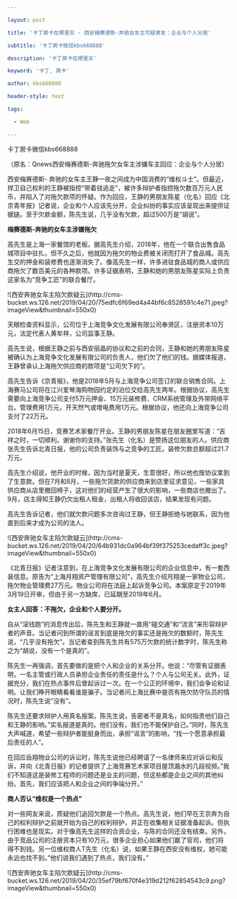 ---
layout: post
title: '卡丁房卡在哪里买 - 西安梅赛德斯-奔驰女车主可疑男友：企业与个人分居'
subtitle: '卡丁房卡微信kbs668888'
description: '卡丁房卡在哪里买'
keyword: '卡丁, 房卡'
author: kbs668888
header-style: text
tags:
  - Web
---
卡丁房卡微信kbs668888

（原名：Qnews西安梅赛德斯-奔驰拖欠女车主涉嫌车主回应：企业与个人分居）

西安梅赛德斯-
奔驰的女车主王静一夜之间成为中国消费的“维权斗士”。但最近，捍卫自己权利的王静被指控“带着钱逃走”，被许多辩护者指控拖欠数百万元人民币，并陷入了对拖欠款项的怀疑。作为回应，王静的男朋友陈星（化名）回应《北京青年报》记者说，企业和个人应该先分开，企业纠纷的事实应该呈现出来提供证据链。至于欠款金额，陈先生说，几乎没有欠款，超过500万是“胡说”。

 **梅赛德斯-奔驰的女车主涉嫌拖欠**

高先生是上海一家餐馆的老板。据高先生介绍，2018年，他在一个联合出售食品城项目中驻扎，但不久之后，他就因为拖欠的物业费被关闭而打开了食品城。高先生交的押金和装修费也逐渐消失了。像高先生一样，许多进驻食品城的商人或供应商拖欠了数百美元的各种款项。许多证据表明，王静和她的男朋友陈星实际上负责这家名为“竞争工匠”的联合餐厅。

![西安奔驰女车主陷欠款疑云](http://cms-
bucket.ws.126.net/2019/04/20/75edfc6f69ed4a44bf6c8528591c4e71.jpeg?imageView&thumbnail=550x0)  

天眼检查资料显示，公司位于上海竞争文化发展有限公司奉贤区，注册资本10万元，法定代表人黄牟祥，公司监事王静。

高先生说，根据王静之前与西安丽晶的协议和之前的合同，王静和她的男朋友陈星被确认为上海竞争文化发展有限公司的负责人，他们欠了他们的钱。据媒体报道，王静曾承认上海拖欠供应商的款项是“公司欠下的”。

高先生告诉《京青报》，他是2018年5月与上海竞争公司签订的联合销售合同。上海赛马公司将在江兴爱琴海购物园约定的泊位交给高先生两年。根据协议，高先生需要向上海竞争公司支付5万元押金、15万元装修费、CRM系统管理及外带网络平台。管理费用1万元，开天然气或增电费用1万元。根据协议，他还向上海竞争公司支付了22万元。

2018年6月15日，竞赛艺术家餐厅开业。王静的男朋友陈星在朋友圈里写道：“吉祥之时，一切顺利。谢谢你的支持。”张先生（化名）是赞扬这位朋友的人。供应商张先生告诉北青日报，他的公司负责装饰与之竞争的工匠。装修欠款总额超过21.7万元。

高先生介绍说，他开业的时候，因为当时是夏天，生意很好，所以他也按协议拿到了生意款。但在7月和8月，一些拖欠货款的供应商来到店里征求意见，一些家具供应商从店里撤回椅子，这对他们的经营产生了很大的影响，一些商店也撤出了。9月，店主得知王静仍欠出租人租金，出租人将收回该店，结果发现有问题。

高先生告诉记者，他们就欠款问题多次咨询过王静，但王静拒绝与她联系，因为他直到后来才成为公司的法人。

![西安奔驰女车主陷欠款疑云](http://cms-
bucket.ws.126.net/2019/04/20/64b931dc0a964bf39f375253cedaff3c.jpeg?imageView&thumbnail=550x0)  

《北青日报》记者注意到，在上海竞争文化发展有限公司的企业信息中，有一套西装信息。原告为“上海月翔资产管理有限公司”，高先生介绍月翔是一家物业公司，拖欠物业管理费27万元。物业公司将在法庭上起诉竞争公司。本案原定于2019年3月19日开审，但由于另一方缺席，已延期至2019年6月。

 **女主人回答：不拖欠，企业和个人要分开。**

自从“滚钱跑”的消息传出后，陈先生和王静就一直用“碰交通”和“流言”来形容辩护者的声音。当记者问到所谓的谣言到底是拖欠的事实还是拖欠的数额时，陈先生说，“几乎没有拖欠”。当记者查到陈先生共有575万欠款的统计数字时，陈先生称之为“胡说，没有一个是真的”。

陈先生一再强调，首先要做的是把个人和企业的关系分开。他说：“尽管有证据表明，一名主管或行政人员承担企业责任的责任是什么？个人与公司无关。此外，证据充分，我们在热点事件后曾起诉过一次。在一个公正的环境中，我们会争论和证明。让我们睁开眼睛看看谁是骗子。当记者问上海比赛中是否有拖欠防守队员的情况时，陈先生说“没有”。

陈先生还要求辩护人用真名报案。陈先生说，告密者不是真名，如何指责他们自己和王静的影响。”实名报道是真的。他们没有，我们也不能保护自己。”同时，陈先生大声喊道，希望一些辩护者能挺身而出，承担“谣言”的影响，“找一个愿意承担最后责任的人”。

在回应岳翔物业公司的诉讼时，陈先生说他已经聘请了一名律师来应对诉讼和反诉，并向《北青日报》的记者提供了上海竞赛艺术家项目屋顶漏水的几段视频。”我们不知道这是装修工程师的问题还是业主的问题，但这些都是企业之间的其他纠纷。首先，我们应该把人和企业之间的争端分开。”

 **商人否认“维权是一个热点”**

对一些网友来说，质疑他们追回欠款是一个热点。高先生说，他们早在王京奔为自己的权利辩护之前就开始为自己的权利辩护，并正在收集相关证据准备起诉。但执行困难也是现实。对于像高先生这样的合资企业，与陈的合同还没有结束。另外，由于竞品公司的注册资本只有10万元，很多企业担心如果他们赢了官司，他们将得不到钱。另一位维权商人T先生（化名）说，如果王静在西安没有维权，她可能永远也找不到。”他们说我们遇到了热点，我们没有。”

![西安奔驰女车主陷欠款疑云](http://cms-
bucket.ws.126.net/2019/04/20/35ef79bf670f4e319d212f62854543c9.png?imageView&thumbnail=550x0)  

